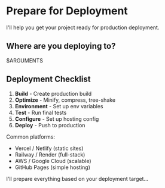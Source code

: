# Prepare for Deployment

I'll help you get your project ready for production deployment.

## Where are you deploying to?

$ARGUMENTS

## Deployment Checklist

1. **Build** - Create production build
2. **Optimize** - Minify, compress, tree-shake
3. **Environment** - Set up env variables
4. **Test** - Run final tests
5. **Configure** - Set up hosting config
6. **Deploy** - Push to production

Common platforms:
- Vercel / Netlify (static sites)
- Railway / Render (full-stack)
- AWS / Google Cloud (scalable)
- GitHub Pages (simple hosting)

I'll prepare everything based on your deployment target...